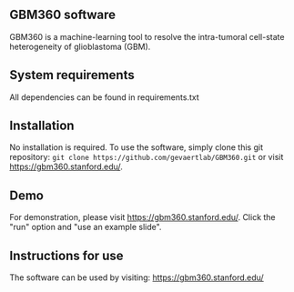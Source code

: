 ## GBM360 software ##

GBM360 is a machine-learning tool to resolve the intra-tumoral cell-state heterogeneity of glioblastoma (GBM).

## System requirements ##

All dependencies can be found in requirements.txt

## Installation ##

No installation is required. To use the software, simply clone this git repository: `git clone https://github.com/gevaertlab/GBM360.git` or visit https://gbm360.stanford.edu/. 

## Demo ## 

For demonstration, please visit https://gbm360.stanford.edu/. Click the "run" option and "use an example slide". 

## Instructions for use ##

The software can be used by visiting: https://gbm360.stanford.edu/







